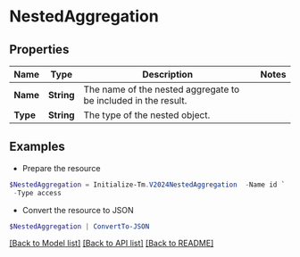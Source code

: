 # NestedAggregation
## Properties

Name | Type | Description | Notes
------------ | ------------- | ------------- | -------------
**Name** | **String** | The name of the nested aggregate to be included in the result. | 
**Type** | **String** | The type of the nested object. | 

## Examples

- Prepare the resource
```powershell
$NestedAggregation = Initialize-Tm.V2024NestedAggregation  -Name id `
 -Type access
```

- Convert the resource to JSON
```powershell
$NestedAggregation | ConvertTo-JSON
```

[[Back to Model list]](../README.md#documentation-for-models) [[Back to API list]](../README.md#documentation-for-api-endpoints) [[Back to README]](../README.md)

